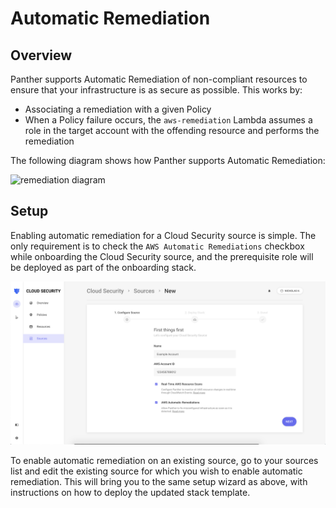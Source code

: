 # Automatic Remediation

## Overview

Panther supports Automatic Remediation of non-compliant resources to ensure that your infrastructure is as secure as possible. This works by:

* Associating a remediation with a given Policy
* When a Policy failure occurs, the `aws-remediation` Lambda assumes a role in the target account with the offending resource and performs the remediation

The following diagram shows how Panther supports Automatic Remediation:

![remediation diagram](../../../.gitbook/assets/autoremediationmulticustomeraccount.png)

## Setup

Enabling automatic remediation for a Cloud Security source is simple. The only requirement is to check the `AWS Automatic Remediations` checkbox while onboarding the Cloud Security source, and the prerequisite role will be deployed as part of the onboarding stack.

![enable remediations checkbox](../../../.gitbook/assets/enableremediations.png)

To enable automatic remediation on an existing source, go to your sources list and edit the existing source for which you wish to enable automatic remediation. This will bring you to the same setup wizard as above, with instructions on how to deploy the updated stack template.

